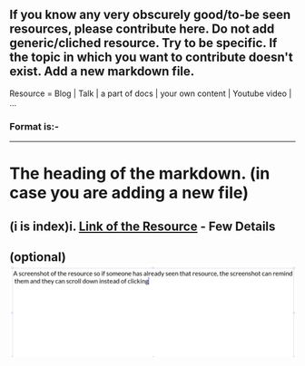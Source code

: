 
## If you know any very obscurely good/to-be seen resources, please contribute here. Do not add generic/cliched resource. Try to be specific. If the topic in which you want to contribute doesn't exist. Add a new markdown file.
Resource = Blog | Talk | a part of docs | your own content | Youtube video | ...
### Format is:-
---
# The heading of the markdown. (in case you are adding a new file)
## (i is index)i. [Link of the Resource](https://jscomplete.com/learn/node-beyond-basics) - Few Details

(optional)
![Event image](./assets/demo.png)
---